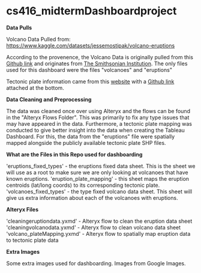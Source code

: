 # cs416_midtermDashboardproject

**Data Pulls**

Volcano Data Pulled from: https://www.kaggle.com/datasets/jessemostipak/volcano-eruptions

According to the provenence, the Volcano Data is originally pulled from this [Github link](https://github.com/rfordatascience/tidytuesday/blob/master/data/2020/2020-05-12/readme.md) and originates from [The Smithsonian Institution]( https://volcano.si.edu/). The only files used for this dashboard were the files "volcanoes" and "eruptions"

Tectonic plate information came from this [website]([url](https://nordpil.com/resources/tectonic-plates-gis-data/index.html)) with a [Github link]([url](https://github.com/fraxen/tectonicplates)) attached at the bottom.

**Data Cleaning and Preprocessing**

The data was cleaned once over using Alteryx and the flows can be found in the "Alteryx Flows Folder". This was primarily to fix any type issues that may have appeared in the data. Furthermore, a tectonic plate mapping was conducted to give better insight into the data when creating the Tableau Dashboard. For this, the data from the "eruptions" file were spatially mapped alongside the publicly available tectonic plate SHP files. 

**What are the Files in this Repo used for dashboarding**

'eruptions_fixed_types' - the eruptions fixed data sheet. This is the sheet we will use as a root to make sure we are only looking at volcanoes that have known eruptions.
'eruption_plate_mapping' - this sheet maps the eruption centroids (lat/long coords) to its corresponding tectonic plate.
'volcanoes_fixed_types'  - the type fixed volcano data sheet. This sheet will give us extra information about each of the volcanoes with eruptions.

**Alteryx Files**

'cleaningeruptiondata.yxmd' - Alteryx flow to clean the eruption data sheet
'cleaningvolcanodata.yxmd' - Alteryx flow to clean volcano data sheet
'volcano_plateMapping.yxmd' - Alteryx flow to spatially map eruption data to tectonic plate data

**Extra Images**

Some extra images used for dashboarding. Images from Google Images.
